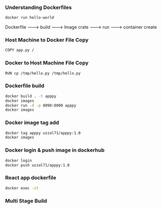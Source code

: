 ### Understanding Dockerfiles
```bash
docker run hello-world
```

Dockerfile ---> build ---> Image crate ---> run ---> container create

### Host Machine to Docker File Copy
```bash
COPY app.py /
```

### Docker to Host Machine File Copy
```bash
RUN cp /tmp/hello.py /tmp/hello.py
```

### Dockerfile build
```bash
docker build . -t apppy
docker images
docker run -d -p 8090:8000 apppy
docker images
```

### Docker image tag add
```bash
docker tag apppy uzzal71/apppy:1.0
docker images
```

### Docker login & push image in dockerhub
```bash
docker login
docker push uzzal71/apppy:1.0
```

### React app dockerfile
```bash
docker exec -it
```

### Multi Stage Build